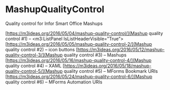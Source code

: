 # MashupQualityControl
Quality control for Infor Smart Office Mashups

[https://m3ideas.org/2016/05/04/mashup-quality-control/](Mashup quality control #1) – <m3:ListPanel IsListHeaderVisible=”True”>
[https://m3ideas.org/2016/05/05/mashup-quality-control-2/](Mashup quality control #2) – icon buttons
[https://m3ideas.org/2016/05/12/mashup-quality-control-3/](Mashup quality control #3) – Mashups
[https://m3ideas.org/2016/05/16/mashup-quality-control-4/](Mashup quality control #4) – XAML
[https://m3ideas.org/2016/05/18/mashup-quality-control-5/](Mashup quality control #5) – MForms Bookmark URIs
[https://m3ideas.org/2016/05/24/mashup-quality-control-6/](Mashup quality control #6) – MForms Automation URIs
